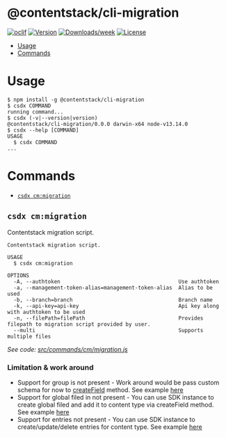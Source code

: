 @contentstack/cli-migration
===========================

[![oclif](https://img.shields.io/badge/cli-oclif-brightgreen.svg)](https://oclif.io)
[![Version](https://img.shields.io/npm/v/@contentstack/cli-migration.svg)](https://npmjs.org/package/@contentstack/cli-migration)
[![Downloads/week](https://img.shields.io/npm/dw/@contentstack/cli-migration.svg)](https://npmjs.org/package/@contentstack/cli-migration)
[![License](https://img.shields.io/npm/l/@contentstack/cli-migration.svg)](https://github.com/ninadhatkar/cli-migration/blob/master/package.json)

<!-- toc -->
* [Usage](#usage)
* [Commands](#commands)
<!-- tocstop -->
# Usage
<!-- usage -->
```sh-session
$ npm install -g @contentstack/cli-migration
$ csdx COMMAND
running command...
$ csdx (-v|--version|version)
@contentstack/cli-migration/0.0.0 darwin-x64 node-v13.14.0
$ csdx --help [COMMAND]
USAGE
  $ csdx COMMAND
...
```
<!-- usagestop -->
# Commands
<!-- commands -->
* [`csdx cm:migration`](#csdx-cmmigration)

## `csdx cm:migration`

Contentstack migration script.

```
Contentstack migration script.

USAGE
  $ csdx cm:migration

OPTIONS
  -A, --authtoken                                      Use authtoken
  -a, --management-token-alias=management-token-alias  Alias to be used
  -b, --branch=branch                                  Branch name
  -k, --api-key=api-key                                Api key along with authtoken to be used
  -n, --filePath=filePath                              Provides filepath to migration script provided by user.
  --multi                                              Supports multiple files
```

_See code: [src/commands/cm/migration.js](https://github.com/ninadhatkar/cli-migration/blob/v0.0.0/src/commands/cm/migration.js)_
<!-- commandsstop -->

### Limitation & work around

* Support for group is not present - Work around would be pass custom schema for now to [createField](packages/contentstack-migration/docs/api-reference.md#fieldcreatefieldfield-opts--field) method. See example [here](packages/contentstack-migration/test/setup/examples/create-ct/create-ct-chaining.js)
* Support for global filed in not present - You can use SDK instance to create global filed and add it to content type via createField method. See example [here](packages/contentstack-migration/test/setup/examples/create-ct/create-ct-chaining.js)
* Support for entries not present - You can use SDK instance to create/update/delete entries for content type. See example [here](packages/contentstack-migration/test/setup/examples/create-ct/create-ct-chaining.js)

